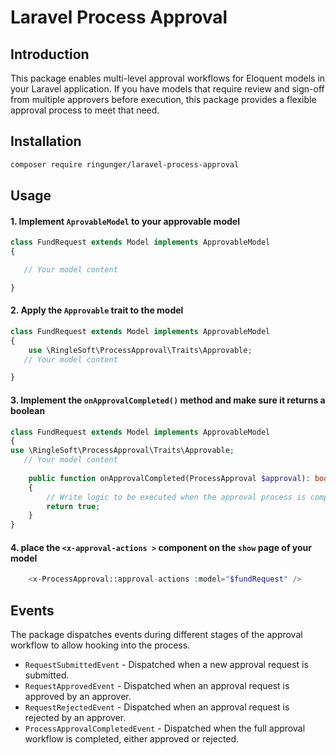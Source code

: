# Laravel Process Approval

## Introduction

This package enables multi-level approval workflows for Eloquent models in your Laravel application. If you have models
that require review and sign-off from multiple approvers before execution, this package provides a flexible approval
process to meet that need.

## Installation

```bash
composer require ringunger/laravel-process-approval
```

## Usage

#### 1. Implement `AprovableModel` to your approvable model

```php
class FundRequest extends Model implements ApprovableModel
{

   // Your model content

}
```

#### 2. Apply the  `Approvable` trait to the model

```php
class FundRequest extends Model implements ApprovableModel
{
    use \RingleSoft\ProcessApproval\Traits\Approvable;
   // Your model content

}
```

#### 3. Implement the `onApprovalCompleted()` method and make sure it returns a boolean

```php
class FundRequest extends Model implements ApprovableModel
{
use \RingleSoft\ProcessApproval\Traits\Approvable;
   // Your model content
   
    public function onApprovalCompleted(ProcessApproval $approval): bool
    {
        // Write logic to be executed when the approval process is completed
        return true;
    }
}
```

#### 4. place the `<x-approval-actions >` component on the `show` page of your model

```php
    <x-ProcessApproval::approval-actions :model="$fundRequest" />
```

## Events
The package dispatches events during different stages of the approval workflow to allow hooking into the process.

- `RequestSubmittedEvent` - Dispatched when a new approval request is submitted.
- `RequestApprovedEvent` - Dispatched when an approval request is approved by an approver.
- `RequestRejectedEvent` - Dispatched when an approval request is rejected by an approver.
- `ProcessApprovalCompletedEvent` - Dispatched when the full approval workflow is completed, either approved or rejected.
